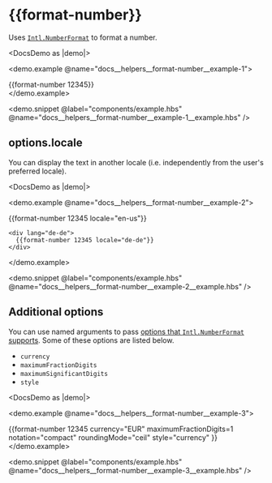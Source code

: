 # &#123;&#123;format-number&#125;&#125;

Uses [`Intl.NumberFormat`](https://developer.mozilla.org/docs/Web/JavaScript/Reference/Global_Objects/Intl/NumberFormat) to format a number.

<DocsDemo as |demo|>
  <LocaleSwitcher />

  <demo.example @name="docs__helpers__format-number__example-1">
    <div>
      {{format-number 12345}}
    </div>
  </demo.example>

  <demo.snippet
    @label="components/example.hbs"
    @name="docs__helpers__format-number__example-1__example.hbs"
  />
</DocsDemo>


## options.locale

You can display the text in another locale (i.e. independently from the user's preferred locale).

<DocsDemo as |demo|>
  <LocaleSwitcher />

  <demo.example @name="docs__helpers__format-number__example-2">
    <div lang="en-us">
      {{format-number 12345 locale="en-us"}}
    </div>

    <div lang="de-de">
      {{format-number 12345 locale="de-de"}}
    </div>
  </demo.example>

  <demo.snippet
    @label="components/example.hbs"
    @name="docs__helpers__format-number__example-2__example.hbs"
  />
</DocsDemo>


## Additional options

You can use named arguments to pass [options that `Intl.NumberFormat` supports](https://developer.mozilla.org/docs/Web/JavaScript/Reference/Global_Objects/Intl/NumberFormat/NumberFormat#options). Some of these options are listed below.

- `currency`
- `maximumFractionDigits`
- `maximumSignificantDigits`
- `style`

<DocsDemo as |demo|>
  <LocaleSwitcher />

  <demo.example @name="docs__helpers__format-number__example-3">
    <div>
      {{format-number
        12345
        currency="EUR"
        maximumFractionDigits=1
        notation="compact"
        roundingMode="ceil"
        style="currency"
      }}
    </div>
  </demo.example>

  <demo.snippet
    @label="components/example.hbs"
    @name="docs__helpers__format-number__example-3__example.hbs"
  />
</DocsDemo>
